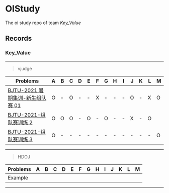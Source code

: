 # OIStudy

The oi study repo of team _Key_Value_

## Records

### Key_Value

---

> vjudge

| Problems                                                              | A   | B   | C   | D   | E   | F   | G   | H   | I   | J   | K   | L   | M   |
| --------------------------------------------------------------------- | --- | --- | --- | --- | --- | --- | --- | --- | --- | --- | --- | --- | --- |
| [BJTU-2021 暑期集训-新生组队赛 01](https://vjudge.net/contest/451937) | O   | -   | O   | -   | -   | X   | -   | -   | -   | O   | -   | X   | O   |
| [BJTU-2021-组队赛训练 2](https://vjudge.net/contest/453349)           | O   | O   | O   | -   | O   | -   | O   | -   | -   | X   | -   | O   |     |
| [BJTU-2021-组队赛训练 3](https://vjudge.net/contest/454302)           | O   | -   | -   | -   | -   | -   | -   | -   | -   | -   | -   | -   | O   |

---

> HDOJ

| Problems | A   | B   | C   | D   | E   | F   | G   | H   | I   | J   | K   | L   | M   |
| -------- | --- | --- | --- | --- | --- | --- | --- | --- | --- | --- | --- | --- | --- |
| Example  |

---
